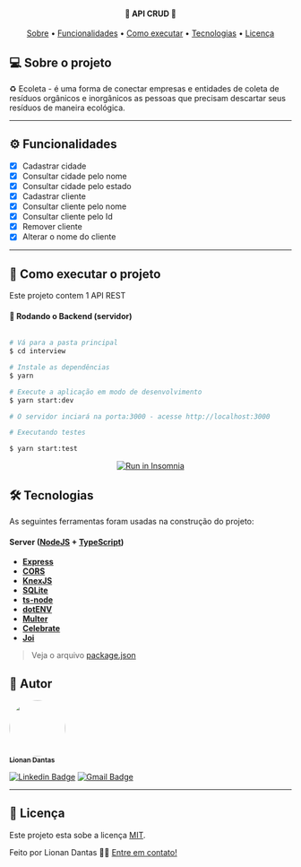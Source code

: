 
<h4 align="center"> 
	🚧  API CRUD 🚧
</h4>

<p align="center">
 <a href="#-sobre-o-projeto">Sobre</a> •
 <a href="#-funcionalidades">Funcionalidades</a> •
 <a href="#-como-executar-o-projeto">Como executar</a> • 
 <a href="#-tecnologias">Tecnologias</a> • 
 <a href="#user-content--licença">Licença</a>
</p>


## 💻 Sobre o projeto

♻️ Ecoleta - é uma forma de conectar empresas e entidades de coleta de resíduos orgânicos e inorgânicos as pessoas que precisam descartar seus resíduos de maneira ecológica.

---

## ⚙️ Funcionalidades

- [x] Cadastrar cidade
- [x] Consultar cidade pelo nome
- [x] Consultar cidade pelo estado
- [x] Cadastrar cliente
- [x] Consultar cliente pelo nome
- [x] Consultar cliente pelo Id
- [x] Remover cliente
- [x] Alterar o nome do cliente

---

## 🚀 Como executar o projeto

Este projeto contem 1 API REST

#### 🎲 Rodando o Backend (servidor)

```bash

# Vá para a pasta principal
$ cd interview

# Instale as dependências
$ yarn

# Execute a aplicação em modo de desenvolvimento
$ yarn start:dev

# O servidor inciará na porta:3000 - acesse http://localhost:3000 

# Executando testes

$ yarn start:test


```
<p align="center">
  <a href="https://github.com/tgmarinho/README-ecoleta/blob/master/Insomnia_API_Ecoletajson.json" target="_blank"><img src="https://insomnia.rest/images/run.svg" alt="Run in Insomnia"></a>
</p>



## 🛠 Tecnologias

As seguintes ferramentas foram usadas na construção do projeto:

#### [](https://github.com/tgmarinho/Ecoleta#server-nodejs--typescript)**Server**  ([NodeJS](https://nodejs.org/en/)  +  [TypeScript](https://www.typescriptlang.org/))

-   **[Express](https://expressjs.com/)**
-   **[CORS](https://expressjs.com/en/resources/middleware/cors.html)**
-   **[KnexJS](http://knexjs.org/)**
-   **[SQLite](https://github.com/mapbox/node-sqlite3)**
-   **[ts-node](https://github.com/TypeStrong/ts-node)**
-   **[dotENV](https://github.com/motdotla/dotenv)**
-   **[Multer](https://github.com/expressjs/multer)**
-   **[Celebrate](https://github.com/arb/celebrate)**
-   **[Joi](https://github.com/hapijs/joi)**

> Veja o arquivo  [package.json](https://github.com/tgmarinho/README-ecoleta/blob/master/server/package.json)


## 🦸 Autor

<a href="#">
 <img style="border-radius: 50%;" src="https://avatars.githubusercontent.com/u/2438072?v=4
" width="100px;" alt=""/>
 <br />
 <sub><b>Lionan Dantas</b></sub></a>
 <br />

[![Linkedin Badge](https://img.shields.io/badge/-Lionan-blue?style=flat-square&logo=Linkedin&logoColor=white&link=https://www.linkedin.com/in/lionandantas/)](https://www.linkedin.com/in/lionandantas/) 
[![Gmail Badge](https://img.shields.io/badge/-lionandantas@gmail.com-c14438?style=flat-square&logo=Gmail&logoColor=white&link=mailto:lionandantas@gmail.com)](mailto:lionandantas@gmail.com)

---

## 📝 Licença

Este projeto esta sobe a licença [MIT](./LICENSE).

Feito por Lionan Dantas 👋🏽 [Entre em contato!](https://www.linkedin.com/in/lionandantas/)

